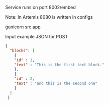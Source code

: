 Service runs on port 8002/embed

Note: In Artemis 8080 is written in configs

gunicorn src.app


Input example JSON for POST

```json
{
  "blocks": [
    {
    "id" : 1,
    "text" : "This is the first text block."
    },
    {
    "id" : 2,
    "text" : "and this is the second one"
    }
  ]
 }
```
